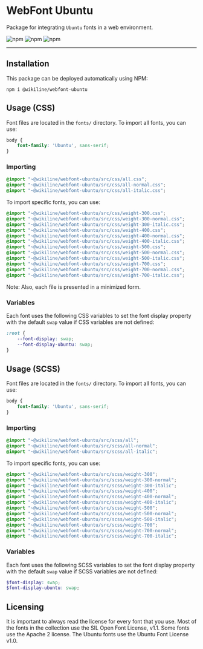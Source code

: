 # WebFont Ubuntu

Package for integrating `Ubuntu` fonts in a web environment.

![npm](https://img.shields.io/npm/v/@wikiline/webfont-ubuntu?style=for-the-badge)
![npm](https://img.shields.io/npm/dm/@wikiline/webfont-ubuntu?style=for-the-badge)
![npm](https://img.shields.io/npm/dt/@wikiline/webfont-ubuntu?style=for-the-badge)
___

## Installation

This package can be deployed automatically using NPM:

```
npm i @wikiline/webfont-ubuntu
```

## Usage (CSS)

Font files are located in the `fonts/` directory. To import all fonts, you can use:

```css
body {
    font-family: 'Ubuntu', sans-serif;
}
```

### Importing

```css
@import "~@wikiline/webfont-ubuntu/src/css/all.css";
@import "~@wikiline/webfont-ubuntu/src/css/all-normal.css";
@import "~@wikiline/webfont-ubuntu/src/css/all-italic.css";
```

To import specific fonts, you can use:

```css
@import "~@wikiline/webfont-ubuntu/src/css/weight-300.css";
@import "~@wikiline/webfont-ubuntu/src/css/weight-300-normal.css";
@import "~@wikiline/webfont-ubuntu/src/css/weight-300-italic.css";
@import "~@wikiline/webfont-ubuntu/src/css/weight-400.css";
@import "~@wikiline/webfont-ubuntu/src/css/weight-400-normal.css";
@import "~@wikiline/webfont-ubuntu/src/css/weight-400-italic.css";
@import "~@wikiline/webfont-ubuntu/src/css/weight-500.css";
@import "~@wikiline/webfont-ubuntu/src/css/weight-500-normal.css";
@import "~@wikiline/webfont-ubuntu/src/css/weight-500-italic.css";
@import "~@wikiline/webfont-ubuntu/src/css/weight-700.css";
@import "~@wikiline/webfont-ubuntu/src/css/weight-700-normal.css";
@import "~@wikiline/webfont-ubuntu/src/css/weight-700-italic.css";
```

Note: Also, each file is presented in a minimized form.

### Variables

Each font uses the following CSS variables to set the font display property with the default `swap` value if CSS
variables are not defined:

```css
:root {
    --font-display: swap;
    --font-display-ubuntu: swap;
}
```

## Usage (SCSS)

Font files are located in the `fonts/` directory. To import all fonts, you can use:

```scss
body {
    font-family: 'Ubuntu', sans-serif;
}
```

### Importing

```scss
@import "~@wikiline/webfont-ubuntu/src/scss/all";
@import "~@wikiline/webfont-ubuntu/src/scss/all-normal";
@import "~@wikiline/webfont-ubuntu/src/scss/all-italic";
```

To import specific fonts, you can use:

```scss
@import "~@wikiline/webfont-ubuntu/src/scss/weight-300";
@import "~@wikiline/webfont-ubuntu/src/scss/weight-300-normal";
@import "~@wikiline/webfont-ubuntu/src/scss/weight-300-italic";
@import "~@wikiline/webfont-ubuntu/src/scss/weight-400";
@import "~@wikiline/webfont-ubuntu/src/scss/weight-400-normal";
@import "~@wikiline/webfont-ubuntu/src/scss/weight-400-italic";
@import "~@wikiline/webfont-ubuntu/src/scss/weight-500";
@import "~@wikiline/webfont-ubuntu/src/scss/weight-500-normal";
@import "~@wikiline/webfont-ubuntu/src/scss/weight-500-italic";
@import "~@wikiline/webfont-ubuntu/src/scss/weight-700";
@import "~@wikiline/webfont-ubuntu/src/scss/weight-700-normal";
@import "~@wikiline/webfont-ubuntu/src/scss/weight-700-italic";
```

### Variables

Each font uses the following SCSS variables to set the font display property with the default `swap` value if SCSS
variables are not defined:

```scss
$font-display: swap;
$font-display-ubuntu: swap;
```

## Licensing

It is important to always read the license for every font that you use. Most of the fonts in the collection use the SIL
Open Font License, v1.1. Some fonts use the Apache 2 license. The Ubuntu fonts use the Ubuntu Font License v1.0.
